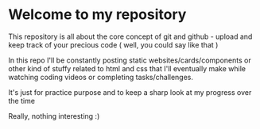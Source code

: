 # Welcome to my repository

This repository is all about the core concept of git and github - upload and keep track of your precious code ( well, you could say like that )
<br>

In this repo I'll be constantly posting static websites/cards/components or other kind of stuffy related to html and css that I'll eventually make while watching coding videos or completing tasks/challenges.
<br>

It's just for practice purpose and to keep a sharp look at my progress over the time 

Really, nothing interesting  :)

